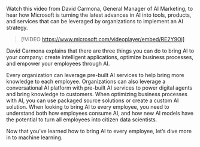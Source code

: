 Watch this video from David Carmona, General Manager of AI Marketing, to hear how Microsoft is turning the latest advances in AI into tools, products, and services that can be leveraged by organizations to implement an AI strategy.

> [!VIDEO https://www.microsoft.com/videoplayer/embed/RE2Y9Oi]

David Carmona explains that there are three things you can do to bring AI to your company: create intelligent applications, optimize business processes, and empower your employees through AI.

Every organization can leverage pre-built AI services to help bring more knowledge to each employee. Organizations can also leverage a conversational AI platform with pre-built AI services to power digital agents and bring knowledge to customers. When optimizing business processes with AI, you can use packaged source solutions or create a custom AI solution. When looking to bring AI to every employee, you need to understand both how employees consume AI, and how new AI models have the potential to turn all employees into citizen data scientists.

Now that you’ve learned how to bring AI to every employee, let’s dive more in to machine learning.